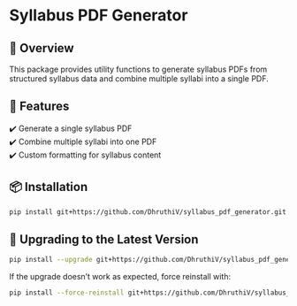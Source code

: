 # Syllabus PDF Generator

## 📌 Overview  
This package provides utility functions to generate syllabus PDFs from structured syllabus data and combine multiple syllabi into a single PDF.  

## 🚀 Features  
✔️ Generate a single syllabus PDF  
✔️ Combine multiple syllabi into one PDF  
✔️ Custom formatting for syllabus content  

## 📦 Installation  
```bash
pip install git+https://github.com/DhruthiV/syllabus_pdf_generator.git
```
## 🔄 Upgrading to the Latest Version
```bash
pip install --upgrade git+https://github.com/DhruthiV/syllabus_pdf_generator.git
```
If the upgrade doesn’t work as expected, force reinstall with:
```bash
pip install --force-reinstall git+https://github.com/DhruthiV/syllabus_pdf_generator.git
```
